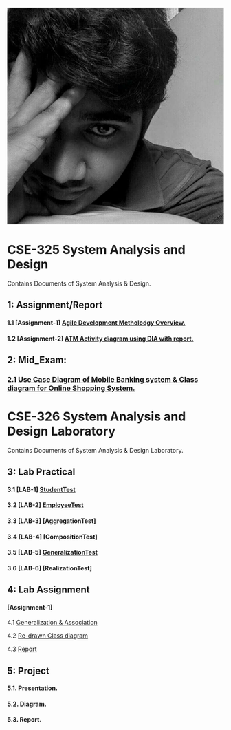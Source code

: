 [![Logo](/lizo.jpg)](https://github.com/MinulHassanLizon/System-Analysis-and-Design/blob/MinulHassanLizon-Assignment-1/lizo.jpg)

# CSE-325 System Analysis and Design
Contains Documents of System Analysis & Design. 

## 1: Assignment/Report
#### 1.1 [Assignment-1]    [Agile Development Metholodgy Overview.](https://github.com/MinulHassanLizon/System-Analysis-and-Design/blob/MinulHassanLizon-Assignment-1/Agile%20development.pdf/)
#### 1.2 [Assignment-2]    [ATM Activity diagram using DIA with report.](https://github.com/MinulHassanLizon/System-Analysis-and-Design/blob/MinulHassanLizon-Assignment-1/ATM%20Activity%20diagram%20using%20DIA%20with%20report.pdf/)
## 2: Mid_Exam:
### 2.1 [Use Case Diagram of Mobile Banking system & Class diagram for Online Shopping System.](https://github.com/MinulHassanLizon/System-Analysis-and-Design/blob/MinulHassanLizon-Assignment-1/Mid_lizon.pdf)

# CSE-326 System Analysis and Design Laboratory 
Contains Documents of System Analysis & Design Laboratory. 

## 3: Lab Practical
#### 3.1 [LAB-1]   [StudentTest](https://github.com/MinulHassanLizon/System-Analysis-and-Design/tree/MinulHassanLizon-Assignment-1/Lab_1/StudentTest/)

#### 3.2 [LAB-2]   [EmployeeTest](https://github.com/MinulHassanLizon/System-Analysis-and-Design/tree/MinulHassanLizon-Assignment-1/Lab_2/EmployeeTest)

#### 3.3 [LAB-3]    [AggregationTest]

#### 3.4 [LAB-4]    [CompositionTest]

#### 3.5 [LAB-5]     [GeneralizationTest](https://github.com/MinulHassanLizon/System-Analysis-and-Design/tree/MinulHassanLizon-Assignment-1/Lab%205/)

#### 3.6 [LAB-6]    [RealizationTest]


## 4: Lab Assignment
#### [Assignment-1]
4.1 [Generalization & Association](https://github.com/MinulHassanLizon/System-Analysis-and-Design/tree/MinulHassanLizon-Assignment-1/Lab_Assignment%201/Association/)

4.2 [Re-drawn Class diagram](https://github.com/MinulHassanLizon/System-Analysis-and-Design/blob/MinulHassanLizon-Assignment-1/Lab_Assignment%201/Class%20diagram.png)

4.3 [Report](https://github.com/MinulHassanLizon/System-Analysis-and-Design/blob/MinulHassanLizon-Assignment-1/Lab_Assignment%201/Generalization%20%26%20Association.pdf/)


## 5: Project 
#### 5.1. Presentation.
#### 5.2. Diagram.
#### 5.3. Report.

